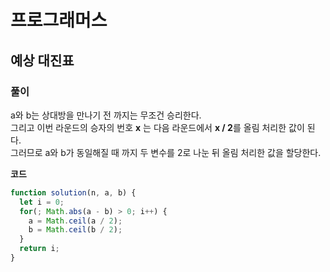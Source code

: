 # 프로그래머스

## 예상 대진표

### 풀이

a와 b는 상대방을 만나기 전 까지는 무조건 승리한다.  
그리고 이번 라운드의 승자의 번호 **x** 는 다음 라운드에서 **x / 2**를 올림 처리한 값이 된다.  
그러므로 a와 b가 동일해질 때 까지 두 변수를 2로 나눈 뒤 올림 처리한 값을 할당한다.

**코드**

```javascript
function solution(n, a, b) {
  let i = 0;
  for(; Math.abs(a - b) > 0; i++) {
    a = Math.ceil(a / 2);
    b = Math.ceil(b / 2);
  }
  return i;
}
```